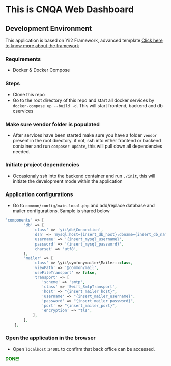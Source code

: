 # This is CNQA Web Dashboard


## Development Environment

This application is based on Yii2 Framework, advanced template.[Click here to know more about the framework](https://github.com/yiisoft/yii2-app-advanced) 

### Requirements

- Docker & Docker Compose

### Steps

- Clone this repo
- Go to the root directory of this repo and start all docker services by `docker-compose up --build -d`. This will start frontend, backend and db cservices

### Make sure vendor folder is populated

- After services have been started make sure you have a folder `vendor` present in the root directory. if not, ssh into either frontend or backend container and run `composer update`, this will pull down all dependencies needed.

### Initiate project dependencies 

- Occasionaly ssh into the backend container and run `./init`, this will initiate the development mode within the application


### Application configurations

- Go to `common/config/main-local.php` and add/replace database and mailer configurations. Sample is shared below

```php
'components' => [
        'db' => [
            'class' => 'yii\db\Connection',
            'dsn' => 'mysql:host={insert_db_host};dbname={insert_db_name}',
            'username' => '{insert_mysql_username}',
            'password' => '{insert_mysql_password}',
            'charset' => 'utf8',
        ],
		'mailer' => [
			'class' => \yii\symfonymailer\Mailer::class,
			'viewPath' => '@common/mail',
			'useFileTransport' => false,
			'transport' => [
				'scheme' => 'smtp',
				'class' => 'Swift_SmtpTransport',
				'host' => "{insert_mailer_host}",
				'username' => "{insert_mailer_username}",
				'password' => "{insert_mailer_password}",
				'port' => "{insert_mailer_port}",
				'encryption' => "tls",
			],
		],
    ],
```


### Open the application in the browser

- Open `localhost:24081` to confirm that back office can be accessed.

<span style="color: green; font-weight: bold "> DONE! </span>
